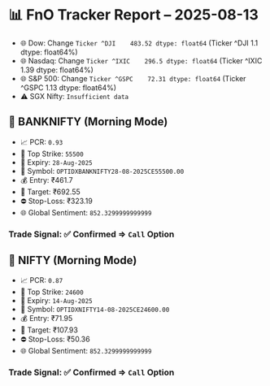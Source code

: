 # 📊 FnO Tracker Report – 2025-08-13
- 🌐 Dow: Change `Ticker
^DJI    483.52
dtype: float64` (Ticker
^DJI    1.1
dtype: float64%)
- 🌐 Nasdaq: Change `Ticker
^IXIC    296.5
dtype: float64` (Ticker
^IXIC    1.39
dtype: float64%)
- 🌐 S&P 500: Change `Ticker
^GSPC    72.31
dtype: float64` (Ticker
^GSPC    1.13
dtype: float64%)
- ⚠️ SGX Nifty: `Insufficient data`
## 📘 BANKNIFTY (Morning Mode)
- 📈 PCR: `0.93`
- 🔢 Top Strike: `55500`
- 📆 Expiry: `28-Aug-2025`
- 🎫 Symbol: `OPTIDXBANKNIFTY28-08-2025CE55500.00`
- 💰 Entry: ₹461.7
- 🎯 Target: ₹692.55
- ⛔ Stop-Loss: ₹323.19
- 🌐 Global Sentiment: `852.3299999999999`
### Trade Signal: ✅ Confirmed ⇒ `Call` Option
## 📘 NIFTY (Morning Mode)
- 📈 PCR: `0.87`
- 🔢 Top Strike: `24600`
- 📆 Expiry: `14-Aug-2025`
- 🎫 Symbol: `OPTIDXNIFTY14-08-2025CE24600.00`
- 💰 Entry: ₹71.95
- 🎯 Target: ₹107.93
- ⛔ Stop-Loss: ₹50.36
- 🌐 Global Sentiment: `852.3299999999999`
### Trade Signal: ✅ Confirmed ⇒ `Call` Option